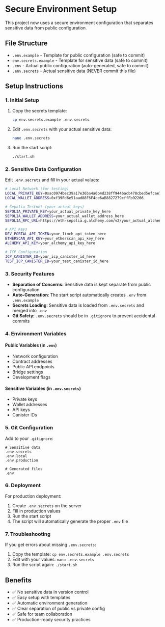 # Secure Environment Setup

This project now uses a secure environment configuration that separates sensitive data from public configuration.

## File Structure

- `.env.example` - Template for public configuration (safe to commit)
- `env.secrets.example` - Template for sensitive data (safe to commit)
- `.env` - Actual public configuration (auto-generated, safe to commit)
- `.env.secrets` - Actual sensitive data (NEVER commit this file)

## Setup Instructions

### 1. Initial Setup

1. Copy the secrets template:
   ```bash
   cp env.secrets.example .env.secrets
   ```

2. Edit `.env.secrets` with your actual sensitive data:
   ```bash
   nano .env.secrets
   ```

3. Run the start script:
   ```bash
   ./start.sh
   ```

### 2. Sensitive Data Configuration

Edit `.env.secrets` and fill in your actual values:

```bash
# Local Network (for testing)
LOCAL_PRIVATE_KEY=0xac0974bec39a17e36ba4a6b4d238ff944bacb478cbed5efcae784d7bf4f2ff80
LOCAL_WALLET_ADDRESS=0xf39Fd6e51aad88F6F4ce6aB8827279cffFb92266

# Sepolia Testnet (your actual keys)
SEPOLIA_PRIVATE_KEY=your_actual_private_key_here
SEPOLIA_WALLET_ADDRESS=your_actual_wallet_address_here
SEPOLIA_RPC_URL=https://eth-sepolia.g.alchemy.com/v2/your_actual_alchemy_key

# API Keys
DEV_PORTAL_API_TOKEN=your_1inch_api_token_here
ETHERSCAN_API_KEY=your_etherscan_api_key_here
ALCHEMY_API_KEY=your_alchemy_api_key_here

# ICP Configuration
ICP_CANISTER_ID=your_icp_canister_id_here
TEST_ICP_CANISTER_ID=your_test_canister_id_here
```

### 3. Security Features

- **Separation of Concerns**: Sensitive data is kept separate from public configuration
- **Auto-Generation**: The start script automatically creates `.env` from `.env.example`
- **Secrets Loading**: Sensitive data is loaded from `.env.secrets` and merged into `.env`
- **Git Safety**: `.env.secrets` should be in `.gitignore` to prevent accidental commits

### 4. Environment Variables

#### Public Variables (in `.env`)
- Network configuration
- Contract addresses
- Public API endpoints
- Bridge settings
- Development flags

#### Sensitive Variables (in `.env.secrets`)
- Private keys
- Wallet addresses
- API keys
- Canister IDs

### 5. Git Configuration

Add to your `.gitignore`:
```gitignore
# Sensitive data
.env.secrets
.env.local
.env.production

# Generated files
.env
```

### 6. Deployment

For production deployment:
1. Create `.env.secrets` on the server
2. Fill in production values
3. Run the start script
4. The script will automatically generate the proper `.env` file

### 7. Troubleshooting

If you get errors about missing `.env.secrets`:
1. Copy the template: `cp env.secrets.example .env.secrets`
2. Edit with your values: `nano .env.secrets`
3. Run the script again: `./start.sh`

## Benefits

- ✅ No sensitive data in version control
- ✅ Easy setup with templates
- ✅ Automatic environment generation
- ✅ Clear separation of public vs private config
- ✅ Safe for team collaboration
- ✅ Production-ready security practices 